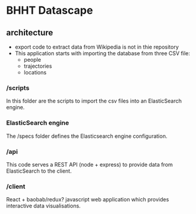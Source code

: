 # BHHT Datascape

## architecture

- export code to extract data from Wikipedia is not in thie repository
- This application starts with importing the database from three CSV file:
  - people
  - trajectories
  - locations
 
 ### /scripts
 
 In this folder are the scripts to import the csv files into an ElasticSearch engine.
 
 ### ElasticSearch engine
 
The /specs folder defines the Elasticsearch engine configuration.
 
 ### /api
 
 This code serves a REST API (node + express) to provide data from ElasticSearch to the client.
 
 ### /client
 
 React + baobab/redux? javascript web application which provides interactive data visualisations.
